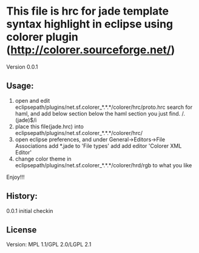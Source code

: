 # This file is hrc for jade template syntax highlight in eclipse using colorer plugin (http://colorer.sourceforge.net/)

Version 0.0.1

## Usage:
  1. open and edit eclipsepath/plugins/net.sf.colorer_\*\.\*\.\*/colorer/hrc/proto\.hrc search for haml, and add below section below the haml section you just find.
        <prototype name="jade" group="inet" description="JADE">
            <location link="jade.hrc"/>
            <filename>/\.(jade)$/i</filename>
        </prototype>
  2. place this file(jade.hrc) into eclipsepath/plugins/net.sf.colorer_\*\.\*\.\*/colorer/hrc/
  3. open eclipse preferences, and under General-&gt;Editors-&gt;File Associations add *.jade to 'File types' add add editor 'Colorer XML Editor'
  4. change color theme in eclipsepath/plugins/net.sf.colorer_\*\.\*.\*/colorer/hrd/rgb to what you like
  
  Enjoy!!!

## History:
  0.0.1 initial checkin

## License
  Version: MPL 1.1/GPL 2.0/LGPL 2.1

